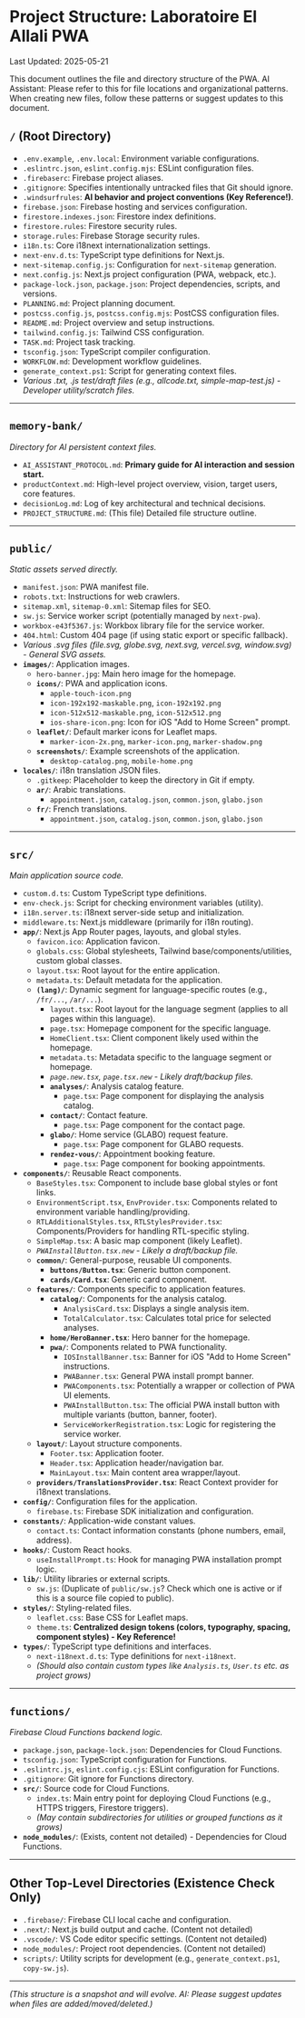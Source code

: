 # Project Structure: Laboratoire El Allali PWA

Last Updated: 2025-05-21

This document outlines the file and directory structure of the PWA.
AI Assistant: Please refer to this for file locations and organizational patterns.
When creating new files, follow these patterns or suggest updates to this document.

## `/` (Root Directory)
- `.env.example`, `.env.local`: Environment variable configurations.
- `.eslintrc.json`, `eslint.config.mjs`: ESLint configuration files.
- `.firebaserc`: Firebase project aliases.
- `.gitignore`: Specifies intentionally untracked files that Git should ignore.
- `.windsurfrules`: **AI behavior and project conventions (Key Reference!)**.
- `firebase.json`: Firebase hosting and services configuration.
- `firestore.indexes.json`: Firestore index definitions.
- `firestore.rules`: Firestore security rules.
- `storage.rules`: Firebase Storage security rules.
- `i18n.ts`: Core i18next internationalization settings.
- `next-env.d.ts`: TypeScript type definitions for Next.js.
- `next-sitemap.config.js`: Configuration for `next-sitemap` generation.
- `next.config.js`: Next.js project configuration (PWA, webpack, etc.).
- `package-lock.json`, `package.json`: Project dependencies, scripts, and versions.
- `PLANNING.md`: Project planning document.
- `postcss.config.js`, `postcss.config.mjs`: PostCSS configuration files.
- `README.md`: Project overview and setup instructions.
- `tailwind.config.js`: Tailwind CSS configuration.
- `TASK.md`: Project task tracking.
- `tsconfig.json`: TypeScript compiler configuration.
- `WORKFLOW.md`: Development workflow guidelines.
- `generate_context.ps1`: Script for generating context files.
- *Various .txt, .js test/draft files (e.g., allcode.txt, simple-map-test.js) - Developer utility/scratch files.*

---
## `memory-bank/`
*Directory for AI persistent context files.*
- `AI_ASSISTANT_PROTOCOL.md`: **Primary guide for AI interaction and session start.**
- `productContext.md`: High-level project overview, vision, target users, core features.
- `decisionLog.md`: Log of key architectural and technical decisions.
- `PROJECT_STRUCTURE.md`: (This file) Detailed file structure outline.

---
## `public/`
*Static assets served directly.*
- `manifest.json`: PWA manifest file.
- `robots.txt`: Instructions for web crawlers.
- `sitemap.xml`, `sitemap-0.xml`: Sitemap files for SEO.
- `sw.js`: Service worker script (potentially managed by `next-pwa`).
- `workbox-e43f5367.js`: Workbox library file for the service worker.
- `404.html`: Custom 404 page (if using static export or specific fallback).
- *Various .svg files (file.svg, globe.svg, next.svg, vercel.svg, window.svg) - General SVG assets.*
- **`images/`**: Application images.
    - `hero-banner.jpg`: Main hero image for the homepage.
    - **`icons/`**: PWA and application icons.
        - `apple-touch-icon.png`
        - `icon-192x192-maskable.png`, `icon-192x192.png`
        - `icon-512x512-maskable.png`, `icon-512x512.png`
        - `ios-share-icon.png`: Icon for iOS "Add to Home Screen" prompt.
    - **`leaflet/`**: Default marker icons for Leaflet maps.
        - `marker-icon-2x.png`, `marker-icon.png`, `marker-shadow.png`
    - **`screenshots/`**: Example screenshots of the application.
        - `desktop-catalog.png`, `mobile-home.png`
- **`locales/`**: i18n translation JSON files.
    - `.gitkeep`: Placeholder to keep the directory in Git if empty.
    - **`ar/`**: Arabic translations.
        - `appointment.json`, `catalog.json`, `common.json`, `glabo.json`
    - **`fr/`**: French translations.
        - `appointment.json`, `catalog.json`, `common.json`, `glabo.json`

---
## `src/`
*Main application source code.*
- `custom.d.ts`: Custom TypeScript type definitions.
- `env-check.js`: Script for checking environment variables (utility).
- `i18n.server.ts`: i18next server-side setup and initialization.
- `middleware.ts`: Next.js middleware (primarily for i18n routing).
- **`app/`**: Next.js App Router pages, layouts, and global styles.
    - `favicon.ico`: Application favicon.
    - `globals.css`: Global stylesheets, Tailwind base/components/utilities, custom global classes.
    - `layout.tsx`: Root layout for the entire application.
    - `metadata.ts`: Default metadata for the application.
    - **`(lang)/`**: Dynamic segment for language-specific routes (e.g., `/fr/...`, `/ar/...`).
        - `layout.tsx`: Root layout for the language segment (applies to all pages within this language).
        - `page.tsx`: Homepage component for the specific language.
        - `HomeClient.tsx`: Client component likely used within the homepage.
        - `metadata.ts`: Metadata specific to the language segment or homepage.
        - *`page.new.tsx`, `page.tsx.new` - Likely draft/backup files.*
        - **`analyses/`**: Analysis catalog feature.
            - `page.tsx`: Page component for displaying the analysis catalog.
        - **`contact/`**: Contact feature.
            - `page.tsx`: Page component for the contact page.
        - **`glabo/`**: Home service (GLABO) request feature.
            - `page.tsx`: Page component for GLABO requests.
        - **`rendez-vous/`**: Appointment booking feature.
            - `page.tsx`: Page component for booking appointments.
- **`components/`**: Reusable React components.
    - `BaseStyles.tsx`: Component to include base global styles or font links.
    - `EnvironmentScript.tsx`, `EnvProvider.tsx`: Components related to environment variable handling/providing.
    - `RTLAdditionalStyles.tsx`, `RTLStylesProvider.tsx`: Components/Providers for handling RTL-specific styling.
    - `SimpleMap.tsx`: A basic map component (likely Leaflet).
    - *`PWAInstallButton.tsx.new` - Likely a draft/backup file.*
    - **`common/`**: General-purpose, reusable UI components.
        - **`buttons/Button.tsx`**: Generic button component.
        - **`cards/Card.tsx`**: Generic card component.
    - **`features/`**: Components specific to application features.
        - **`catalog/`**: Components for the analysis catalog.
            - `AnalysisCard.tsx`: Displays a single analysis item.
            - `TotalCalculator.tsx`: Calculates total price for selected analyses.
        - **`home/HeroBanner.tsx`**: Hero banner for the homepage.
        - **`pwa/`**: Components related to PWA functionality.
            - `IOSInstallBanner.tsx`: Banner for iOS "Add to Home Screen" instructions.
            - `PWABanner.tsx`: General PWA install prompt banner.
            - `PWAComponents.tsx`: Potentially a wrapper or collection of PWA UI elements.
            - `PWAInstallButton.tsx`: The official PWA install button with multiple variants (button, banner, footer).
            - `ServiceWorkerRegistration.tsx`: Logic for registering the service worker.
    - **`layout/`**: Layout structure components.
        - `Footer.tsx`: Application footer.
        - `Header.tsx`: Application header/navigation bar.
        - `MainLayout.tsx`: Main content area wrapper/layout.
    - **`providers/TranslationsProvider.tsx`**: React Context provider for i18next translations.
- **`config/`**: Configuration files for the application.
    - `firebase.ts`: Firebase SDK initialization and configuration.
- **`constants/`**: Application-wide constant values.
    - `contact.ts`: Contact information constants (phone numbers, email, address).
- **`hooks/`**: Custom React hooks.
    - `useInstallPrompt.ts`: Hook for managing PWA installation prompt logic.
- **`lib/`**: Utility libraries or external scripts.
    - `sw.js`: (Duplicate of `public/sw.js`? Check which one is active or if this is a source file copied to public).
- **`styles/`**: Styling-related files.
    - `leaflet.css`: Base CSS for Leaflet maps.
    - `theme.ts`: **Centralized design tokens (colors, typography, spacing, component styles) - Key Reference!**
- **`types/`**: TypeScript type definitions and interfaces.
    - `next-i18next.d.ts`: Type definitions for `next-i18next`.
    - *(Should also contain custom types like `Analysis.ts`, `User.ts` etc. as project grows)*

---
## `functions/`
*Firebase Cloud Functions backend logic.*
- `package.json`, `package-lock.json`: Dependencies for Cloud Functions.
- `tsconfig.json`: TypeScript configuration for Functions.
- `.eslintrc.js`, `eslint.config.cjs`: ESLint configuration for Functions.
- `.gitignore`: Git ignore for Functions directory.
- **`src/`**: Source code for Cloud Functions.
    - `index.ts`: Main entry point for deploying Cloud Functions (e.g., HTTPS triggers, Firestore triggers).
    - *(May contain subdirectories for utilities or grouped functions as it grows)*
- **`node_modules/`**: (Exists, content not detailed) - Dependencies for Cloud Functions.

---
## Other Top-Level Directories (Existence Check Only)
- `.firebase/`: Firebase CLI local cache and configuration.
- `.next/`: Next.js build output and cache. (Content not detailed)
- `.vscode/`: VS Code editor specific settings. (Content not detailed)
- `node_modules/`: Project root dependencies. (Content not detailed)
- `scripts/`: Utility scripts for development (e.g., `generate_context.ps1`, `copy-sw.js`).

---
*(This structure is a snapshot and will evolve. AI: Please suggest updates when files are added/moved/deleted.)*